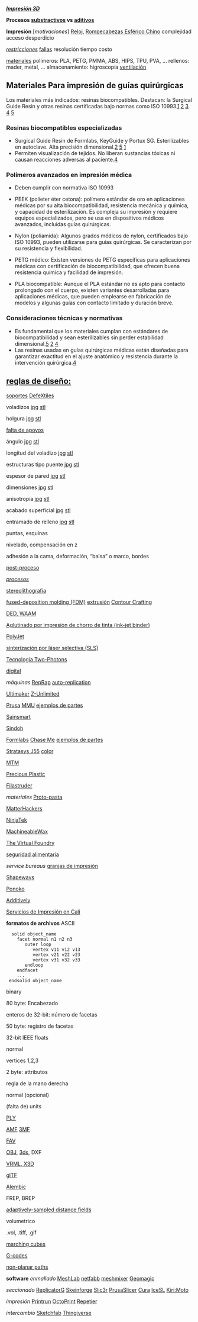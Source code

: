 ***[Impresión 3D](https://www.fablabcali.org/tecnologias-fablab/)***

**Procesos [substractivos](https://medium.com/cnc-life/history-of-cnc-machining-part-1-2a4b290d994d) vs [aditivos](http://www.cnn.com/2014/02/13/tech/innovation/the-night-i-invented-3d-printing-chuck-hall/)**

**Impresión**
[*motivaciones*] [Reloj](http://www.laimer.ch), [Rompecabezas Esférico Chino](https://fab.cba.mit.edu/classes/863.21/CBA/people/lingdong/site/06-3d-print.html)
complejidad
acceso
desperdicio

[*restricciones*](http://www.3dbenchy.com)
[fallas](http://academy.cba.mit.edu/classes/scanning_printing/fail.jpg)
resolución
tiempo
costo

[materiales](https://help.prusa3d.com/en/materials)
polímeros: PLA, PETG, PMMA, ABS, HIPS, TPU, PVA, …
rellenos: mader, metal, …
almacenamiento: higroscopía
[ventilación](http://academy.cba.mit.edu/classes/scanning_printing/emissions.pdf)

## Materiales Para impresión de guías quirúrgicas
Los materiales más indicados: resinas biocompatibles. Destacan: la Surgical Guide Resin y otras resinas certificadas bajo normas como ISO 10993.[1](https://support.formlabs.com/s/article/Using-Surgical-Guide-Resin?language=es) [2](https://rapident.co/producto/resina-portux-de-impresion-3d-guias/) [3](https://eddm.es/blog-ingenius/materiales-biocompatibles-para-impresion-3d/) [4](https://dentometric.com/resina-para-guias-quirurgicas/) [5](https://formlabs.com/es/materials/dental/)

### Resinas biocompatibles especializadas

- Surgical Guide Resin de Formlabs, KeyGuide y Portux SG. Esterilizables en autoclave. Alta precisión dimensional.[2](https://rapident.co/producto/resina-portux-de-impresion-3d-guias/) [5](https://formlabs.com/es/materials/dental/) [1](https://support.formlabs.com/s/article/Using-Surgical-Guide-Resin?language=es)
- Permiten visualización de tejidos. No liberan sustancias tóxicas ni causan reacciones adversas al paciente.[4](https://dentometric.com/resina-para-guias-quirurgicas/)

### Polímeros avanzados en impresión médica

- Deben cumplir con normativa ISO 10993
- PEEK (polieter éter cetona): polímero estándar de oro en aplicaciones médicas por su alta biocompatibilidad, resistencia mecánica y química, y capacidad de esterilización. Es compleja su impresión y requiere equipos especializados, pero se usa en dispositivos médicos avanzados, incluidas guías quirúrgicas.

- Nylon (poliamida): Algunos grados médicos de nylon, certificados bajo ISO 10993, pueden utilizarse para guías quirúrgicas. Se caracterizan por su resistencia y flexibilidad.

- PETG médico: Existen versiones de PETG específicas para aplicaciones médicas con certificación de biocompatibilidad, que ofrecen buena resistencia química y facilidad de impresión.

- PLA biocompatible: Aunque el PLA estándar no es apto para contacto prolongado con el cuerpo, existen variantes desarrolladas para aplicaciones médicas, que pueden emplearse en fabricación de modelos y algunas guías con contacto limitado y duración breve.


### Consideraciones técnicas y normativas

- Es fundamental que los materiales cumplan con estándares de biocompatibilidad y sean esterilizables sin perder estabilidad dimensional.[5](https://formlabs.com/es/materials/dental/) [2](https://rapident.co/producto/resina-portux-de-impresion-3d-guias/) [4](https://dentometric.com/resina-para-guias-quirurgicas/)
- Las resinas usadas en guías quirúrgicas médicas están diseñadas para garantizar exactitud en el ajuste anatómico y resistencia durante la intervención quirúrgica.[4](https://dentometric.com/resina-para-guias-quirurgicas/)

## [reglas de diseño:](http://academy.cba.mit.edu/classes/scanning_printing/designrules.jpg)

[soportes](https://n-e-r-v-o-u-s.com/projects/albums/kinematics-link/) [DefeXtiles](https://www.youtube.com/watch?v=gZ_p9o28m5I)

voladizos [jpg](http://academy.cba.mit.edu/classes/scanning_printing/Prusa/overhang.jpg) [stl](http.://academy.cba.mit.edu/classes/scanning_printing/overhang.stl)

holgura [jpg](http://academy.cba.mit.edu/classes/scanning_printing/Prusa/clearance.jpg) [stl](http://academy.cba.mit.edu/classes/scanning_printing/clearance.stl)

[falta de apoyos](https://news.mit.edu/2020/defextiles-leveraging-3d-printer-defect-to-create-quasi-textiles-1020)

ángulo [jpg](http://academy.cba.mit.edu/classes/scanning_printing/Prusa/angle.jpg) [stl](http://academy.cba.mit.edu/classes/scanning_printing/angle.stl)

longitud del voladizo [jpg](http://academy.cba.mit.edu/classes/scanning_printing/Prusa/free.jpg) [stl](http://academy.cba.mit.edu/classes/scanning_printing/free.stl)

estructuras tipo puente [jpg](http://academy.cba.mit.edu/classes/scanning_printing/Prusa/bridging.jpg) [stl](http://academy.cba.mit.edu/classes/scanning_printing/bridging.stl)

espesor de pared [jpg](http://academy.cba.mit.edu/classes/scanning_printing/Form3/thickness.jpg) [stl](http://academy.cba.mit.edu/classes/scanning_printing/thickness.stl)

dimensiones [jpg](http://academy.cba.mit.edu/classes/scanning_printing/Prusa/dimension.jpg) [stl](http://academy.cba.mit.edu/classes/scanning_printing/dimension.stl)

anisotropía [jpg](http://academy.cba.mit.edu/classes/scanning_printing/Prusa/anisotropy.jpg) [stl](http://academy.cba.mit.edu/classes/scanning_printing/anisotropy.stl)

acabado superficial [jpg](http://academy.cba.mit.edu/classes/scanning_printing/Prusa/finish.jpg) [stl](http://academy.cba.mit.edu/classes/scanning_printing/finish.stl)

entramado de relleno [jpg](http://academy.cba.mit.edu/classes/scanning_printing/Prusa/infill.jpg) [stl](http://academy.cba.mit.edu/classes/scanning_printing/infill.stl)

puntas, esquinas

nivelado, compensación en z

adhesión a la cama, deformación, “balsa” o marco, bordes

[post-proceso](http://www.smooth-on.com/Epoxy-Coatings-XTC/c1397_1429/index.html)

[*procesos*](http://www.shapeways.com/materials)

[stereolithografía](http://www.3dsystems.com/3d-printers)

[fused-deposition molding (FDM)](http://www.stratasys.com/3d-printers) [extrusión](http://www.emergingobjects.com/) [Contour Crafting](https://www.contourcrafting.com/)

[DED, WAAM](https://www.google.com/search?q=wire+additive)

[Aglutinado por impresión de chorro de tinta (ink-jet binder)](http://www.3dsystems.com/3d-printers/personal/overview)

[PolyJet](http://www.stratasys.com/polyjet-technology)


[sinterización por láser selectiva (SLS)](https://www.eos.info/systems_solutions/metal/systems_equipment)

[Tecnología Two-Photons](https://www.nanoscribe.com/en/)

[digital](http://cba.mit.edu/events/13.03.scifab/index.html)

*máquinas*
[RepRap](http://reprap.org/) [auto-replication](http://fab.cba.mit.edu/classes/865.18/replication/Jones.pdf)

[Ultimaker](https://ultimaker.com) [Z-Unlimited](http://www.rooiejoris.nl/3d-elephant-petition)

[Prusa](https://www.prusa3d.com) [MMU](https://shop.prusa3d.com/en/upgrades/183-original-prusa-i3-mk25smk3s-multi-material-2s-upgrade-kit-mmu2s.html) [ejemplos de partes](http://academy.cba.mit.edu/classes/scanning_printing/designrules.jpg)

[Sainsmart](https://www.sainsmart.com/collections/3d-printers)

[Sindoh](http://3dprinter.sindoh.com/)

[Formlabs](http://formlabs.com/) [Chase Me](https://formlabs.com/blog/chase-me-3d-printed-film) [ejemplos de partes](http://academy.cba.mit.edu/classes/scanning_printing/Form3/index.html)

[Stratasys J55](https://www.stratasys.com/3d-printers/j55) [color](http://academy.cba.mit.edu/classes/scanning_printing/J55/color.jpg)

[MTM](http://mtm.cba.mit.edu/)

[Precious Plastic](https://preciousplastic.com)

[Filastruder](https://www.filastruder.com)

*materiales*
[Proto-pasta](https://www.proto-pasta.com)

[MatterHackers](https://www.matterhackers.com)

[NinjaTek](https://ninjatek.com)

[MachineableWax](https://machinablewax.com/wax-filament/)

[The Virtual Foundry](https://www.thevirtualfoundry.com/)

[seguridad alimentaria](https://formlabs.com/blog/guide-to-food-safe-3d-printing)

*service bureaus*
[granjas de impresión](https://blog.prusaprinters.org/a-quick-look-to-our-printing-farm/)

[Shapeways](http://www.shapeways.com/)

[Ponoko](https://www.ponoko.com/)

[Additively](https://www.additively.com/en/)

[Servicios de Impresión en Cali](https://www.google.com/search?client=firefox-b-d&q=impresi%C3%B3n+3d+cali)

**formatos de archivos**
ASCII
```
  solid object_name
    facet normal n1 n2 n3
       outer loop
          vertex v11 v12 v13
          vertex v21 v22 v23
          vertex v31 v32 v33
       endloop
    endfacet
    ...
 endsolid object_name
```
binary

80 byte: Encabezado

enteros de 32-bit: número de facetas

50 byte: registro de facetas

32-bit IEEE floats

normal

vertices 1,2,3

2 byte: attributos

regla de la mano derecha

normal (opcional)

(falta de) units

[PLY](http://graphics.stanford.edu/data/3Dscanrep/)

[AMF](https://www.astm.org/Standards/ISOASTM52915.htm) [3MF](http://www.3mf.io/)

[FAV](https://www.fujixerox.com/eng/company/technology/communication/3d/fav.html)

[OBJ](http://usa.autodesk.com/alias/), [3ds](http://usa.autodesk.com/3ds-max/), DXF

[VRML, X3D](http://www.web3d.org/x3d-vrml-most-widely-used-3d-formats)

[glTF](https://www.khronos.org/gltf)

[Alembic](https://www.alembic.io)

FREP, BREP

[adaptively-sampled distance fields](http://cba.mit.edu/docs/theses/13.05.Keeter.pdf)

volumetrico

.vol, .tiff, .gif

[marching cubes](http://academy.cba.mit.edu/classes/scanning_printing/MarchingCubes.pdf)

[G-codes](https://reprap.org/wiki/G-code)

[non-planar paths](https://www.nonplanar.xyz/)

**software**
*enmallado*
[MeshLab](http://www.meshlab.net/) [netfabb](https://www.autodesk.com/products/netfabb/overview) [meshmixer](http://www.meshmixer.com/) [Geomagic](https://www.3dsystems.com/software)

*seccionado*
[ReplicatorG](http://replicat.org/) [Skeinforge](http://reprap.org/wiki/Skeinforge) [Slic3r](http://slic3r.org/) [PrusaSlicer](https://www.prusa3d.com/prusaslicer/) [Cura](http://software.ultimaker.com/) [IceSL](https://icesl.loria.fr) [Kiri:Moto](https://grid.space/kiri)

*impresión*
[Printrun](https://www.pronterface.com) [OctoPrint](https://octoprint.org) [Repetier](https://www.repetier.com)

*intercambio*
[Sketchfab](https://sketchfab.com/) [Thingiverse](https://www.thingiverse.com/)